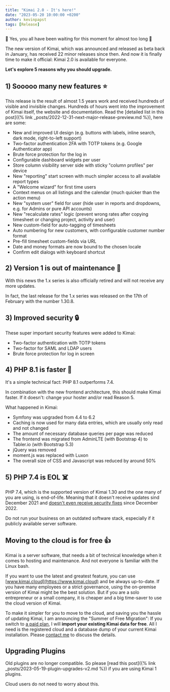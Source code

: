 ```yaml
---
title: "Kimai 2.0 - It's here!"
date: "2023-05-20 10:00:00 +0200"
author: kevinpapst
tags: [Release]
---
```


🎉 Yes, you all have been waiting for this moment for almost too long 🎉 

The new version of Kimai, which was announced and released as beta back in January, has received 22 minor releases since then. 
And now it is finally time to make it official: Kimai 2.0 is available for everyone.

**Let's explore 5 reasons why you should upgrade.**

## 1) Sooooo many new features ⭐️

This release is the result of almost 1.5 years work and received hundreds of visible and invisible changes.
Hundreds of hours went into the improvement of Kimai itself, the website and documentation. 
Read the [detailed list in this post]({% link _posts/2022-12-31-next-major-release-preview.md %}), here are some:

- New and improved UI design (e.g. buttons with labels, inline search, dark mode, right-to-left support)
- Two-factor authentication 2FA with TOTP tokens (e.g. Google Authenticator app)
- Brute force protection for the log in
- Configurable dashboard widgets per user
- Store column visibility server side with sticky "column profiles" per device
- New "reporting" start screen with much simpler access to all available report types
- A "Welcome wizard" for first time users
- Context menus on all listings and the calendar (much quicker than the action menu)
- New "system user" field for user (hide user in reports and dropdowns, e.g. for Admins or pure API accounts)
- New "recalculate rates" logic (prevent wrong rates after copying timesheet or changing project, activity and user)
- New custom-field for auto-tagging of timesheets
- Auto numbering for new customers, with configurable customer number format
- Pre-fill timesheet custom-fields via URL
- Date and money formats are now bound to the chosen locale
- Confirm edit dialogs with keyboard shortcut

## 2) Version 1 is out of maintenance 🐛

With this news the 1.x series is also officially retired and will not receive any more updates.

In fact, the last release for the 1.x series was released on the 17th of February with the number 1.30.8.

## 3) Improved security 🔒

These super important security features were added to Kimai:

- Two-factor authentication with TOTP tokens
- Two-factor for SAML and LDAP users
- Brute force protection for log in screen

## 4) PHP 8.1 is faster 🚀

It's a simple technical fact: PHP 8.1 outperforms 7.4.

In combination with the new frontend architecture, this should make Kimai faster. 
If it doesn't: change your hoster and/or read Reason 5.

What happened in Kimai:

- Symfony was upgraded from 4.4 to 6.2
- Caching is now used for many data entries, which are usually only read and not changed 
- The amount of necessary database queries per page was reduced
- The frontend was migrated from AdminLTE (with Bootstrap 4) to Tabler.io (with Bootstrap 5.3)
- jQuery was removed
- moment.js was replaced with Luxon
- The overall size of CSS and Javascript was reduced by around 50%

## 5) PHP 7.4 is EOL ☠️

PHP 7.4, which is the supported version of Kimai 1.30 and the one many of you are using, is end-of-life.
Meaning that it doesn't receive updates sind December 2021 and [doesn't even receive security fixes](https://www.php.net/supported-versions.php) since December 2022.

Do not run your business on an outdated software stack, especially if it publicly available server software. 

## Moving to the cloud is for free 👍

Kimai is a server software, that needs a bit of technical knowledge when it comes to hosting and maintenance.
And not everyone is familiar with the Linux bash. 

If you want to use the latest and greatest feature, you can use [www.kimai.cloud](https://www.kimai.cloud) and be always up-to-date. 
If you have many employees or a strict governance, using the on-premise version of Kimai might be the best solution.
But if you are a solo entrepreneur or a small company, it is cheaper and a big time-saver to use the cloud version of Kimai.

To make it simpler for you to move to the cloud, and saving you the hassle of updating Kimai, I am announcing the "Summer of Free Migration": 
If you switch to [a paid plan](https://www.kimai.cloud/pricing), I will **import your existing Kimai data for free**. 
All I need is the registered cloud and a database dump of your current Kimai installation.
Please [contact me](mailto:support@kimai.cloud) to discuss the details.

## Upgrading Plugins

Old plugins are no longer compatible.
So please [read this post]({% link _posts/2023-05-19-plugin-upgrades-v2.md %}) if you are using Kimai 1 plugins. 
 
Cloud users do not need to worry about this.
